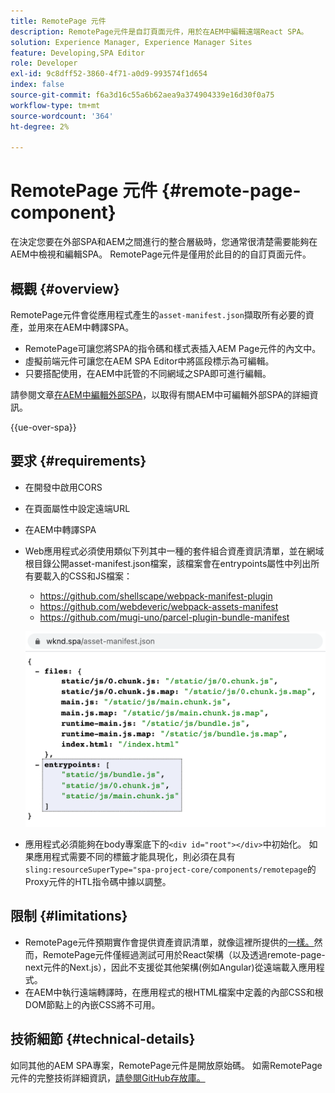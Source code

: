 ```yaml
---
title: RemotePage 元件
description: RemotePage元件是自訂頁面元件，用於在AEM中編輯遠端React SPA。
solution: Experience Manager, Experience Manager Sites
feature: Developing,SPA Editor
role: Developer
exl-id: 9c8dff52-3860-4f71-a0d9-993574f1d654
index: false
source-git-commit: f6a3d16c55a6b62aea9a374904339e16d30f0a75
workflow-type: tm+mt
source-wordcount: '364'
ht-degree: 2%

---
```



# RemotePage 元件 {#remote-page-component}

在決定您要在外部SPA和AEM之間進行的整合層級時，您通常很清楚需要能夠在AEM中檢視和編輯SPA。 RemotePage元件是僅用於此目的的自訂頁面元件。

## 概觀 {#overview}

RemotePage元件會從應用程式產生的`asset-manifest.json`擷取所有必要的資產，並用來在AEM中轉譯SPA。

* RemotePage可讓您將SPA的指令碼和樣式表插入AEM Page元件的內文中。
* 虛擬前端元件可讓您在AEM SPA Editor中將區段標示為可編輯。
* 只要搭配使用，在AEM中託管的不同網域之SPA即可進行編輯。

請參閱文章[在AEM中編輯外部SPA](spa-edit-external.md)，以取得有關AEM中可編輯外部SPA的詳細資訊。

{{ue-over-spa}}

## 要求 {#requirements}

* 在開發中啟用CORS
* 在頁面屬性中設定遠端URL
* 在AEM中轉譯SPA
* Web應用程式必須使用類似下列其中一種的套件組合資產資訊清單，並在網域根目錄公開asset-manifest.json檔案，該檔案會在entrypoints屬性中列出所有要載入的CSS和JS檔案：
   * https://github.com/shellscape/webpack-manifest-plugin
   * https://github.com/webdeveric/webpack-assets-manifest
   * https://github.com/mugi-uno/parcel-plugin-bundle-manifest

  ![進入點](assets/asset-manifest-entrypoints.png)

* 應用程式必須能夠在body專案底下的`<div id="root"></div>`中初始化。 如果應用程式需要不同的標籤才能具現化，則必須在具有`sling:resourceSuperType="spa-project-core/components/remotepage`的Proxy元件的HTL指令碼中據以調整。

## 限制 {#limitations}

* RemotePage元件預期實作會提供資產資訊清單，就像這裡所提供的[一樣。](https://github.com/shellscape/webpack-manifest-plugin)然而，RemotePage元件僅經過測試可用於React架構（以及透過remote-page-next元件的Next.js），因此不支援從其他架構(例如Angular)從遠端載入應用程式。
* 在AEM中執行遠端轉譯時，在應用程式的根HTML檔案中定義的內部CSS和根DOM節點上的內嵌CSS將不可用。

## 技術細節 {#technical-details}

如同其他的AEM SPA專案，RemotePage元件是開放原始碼。 如需RemotePage元件的完整技術詳細資訊，[請參閱GitHub存放庫。](https://github.com/adobe/aem-spa-project-core/tree/master/ui.apps/src/main/content/jcr_root/apps/spa-project-core/components/remotepage)
